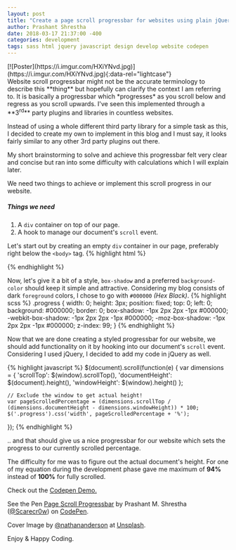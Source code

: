 ```yaml
---
layout: post
title: "Create a page scroll progressbar for websites using plain jQuery."
author: Prashant Shrestha
date: 2018-03-17 21:37:00 -400
categories: development
tags: sass html jquery javascript design develop website codepen
---
```


<div class="poster" markdown="1">
[![Poster](https://i.imgur.com/HXiYNvd.jpg)](https://i.imgur.com/HXiYNvd.jpg){:data-rel="lightcase"}
</div>
Website scroll progressbar might not be the accurate terminology to describe this **thing** but hopefully can clarify the context I am referring to. It is basically a progressbar which *progresses* as you scroll below and regress as you scroll upwards. I've seen this implemented through a **3<sup>rd</sup>** party plugins and libraries in countless websites.

Instead of using a whole different third party library for a simple task as this, I decided to create my own to implement in this blog and I must say, it looks fairly similar to any other 3rd party plugins out there.
<!--excerpt-->
My short brainstorming to solve and achieve this progressbar felt very clear and concise but ran into some difficulty with calculations which I will explain later.

We need two things to achieve or implement this scroll progress in our website.

##### Things we need

 1. A `div` container on top of our page.
 2. A hook to manage our document's `scroll` event.

Let's start out by creating an empty `div` container in our page, preferably right below the `<body>` tag.
{% highlight html %}
<div class="progress"></div>
{% endhighlight %}

Now, let's give it a bit of a style, `box-shadow` and a preferred `background-color` should keep it simple and attractive. Considering my blog consists of dark `foreground` colors, I chose to go with `#000000` *(Hex Black)*.
{% highlight scss  %}
.progress {
    width: 0;
    height: 3px;
    position: fixed;
    top: 0;
    left: 0;
    background: #000000;
    border: 0;
    box-shadow: -1px 2px 2px -1px #000000;
    -webkit-box-shadow: -1px 2px 2px -1px #000000;
    -moz-box-shadow: -1px 2px 2px -1px #000000;
    z-index: 99;
}
{% endhighlight %}

Now that we are done creating a styled progressbar for our website, we should add functionality on it by hooking into our document's `scroll` event. Considering I used jQuery, I decided to add my code in jQuery as well.

{% highlight javascript  %}
$(document).scroll(function(e) {
    var dimensions = {
        'scrollTop': $(window).scrollTop(),
        'documentHeight': $(document).height(),
        'windowHeight': $(window).height()
    };

    // Exclude the window to get actual height!
    var pageScrolledPercentage = (dimensions.scrollTop / (dimensions.documentHeight - dimensions.windowHeight)) * 100;
    $('.progress').css('width', pageScrolledPercentage + '%');
});
{% endhighlight %}

.. and that should give us a nice progressbar for our website which sets the progress to our currently scrolled percentage.

The difficulty for me was to figure out the actual document's height. For one of my equation during the development phase gave me maximum of **94%** instead of **100%** for fully scrolled.

Check out the [Codepen Demo.](https://codepen.io/Scarecr0w/pen/XEjwOa)

<p data-height="265" data-theme-id="light" data-slug-hash="XEjwOa" data-default-tab="result" data-user="Scarecr0w" data-embed-version="2" data-pen-title="Page Scroll Progressbar" data-preview="true" class="codepen">See the Pen <a href="https://codepen.io/Scarecr0w/pen/XEjwOa/">Page Scroll Progressbar</a> by Prashant M.  Shrestha (<a href="https://codepen.io/Scarecr0w">@Scarecr0w</a>) on <a href="https://codepen.io">CodePen</a>.</p>
<script async src="https://static.codepen.io/assets/embed/ei.js"></script>

Cover Image by [@nathananderson](https://unsplash.com/@nathananderson) at [Unsplash](https://unsplash.com/photos/phX3dh7fLZQ).

Enjoy & Happy Coding.
